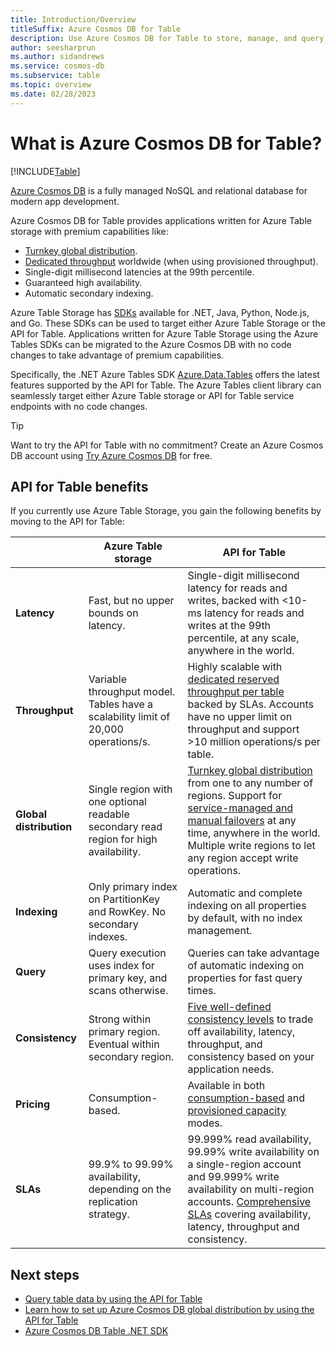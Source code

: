 ```yaml
---
title: Introduction/Overview
titleSuffix: Azure Cosmos DB for Table
description: Use Azure Cosmos DB for Table to store, manage, and query massive volumes of key-value typed NoSQL data.
author: seesharprun
ms.author: sidandrews
ms.service: cosmos-db
ms.subservice: table
ms.topic: overview
ms.date: 02/28/2023
---
```


# What is Azure Cosmos DB for Table?

[!INCLUDE[Table](../includes/appliesto-table.md)]

[Azure Cosmos DB](../introduction.md) is a fully managed NoSQL and relational database for modern app development.

Azure Cosmos DB for Table provides applications written for Azure Table storage with premium capabilities like:

- [Turnkey global distribution](../distribute-data-globally.md).
- [Dedicated throughput](../partitioning-overview.md) worldwide (when using provisioned throughput).
- Single-digit millisecond latencies at the 99th percentile.
- Guaranteed high availability.
- Automatic secondary indexing.

Azure Table Storage has [SDKs](https://devblogs.microsoft.com/azure-sdk/announcing-the-new-azure-data-tables-libraries/) available for .NET, Java, Python, Node.js, and Go. These SDKs can be used to target either Azure Table Storage or the API for Table. Applications written for Azure Table Storage using the Azure Tables SDKs can be migrated to the Azure Cosmos DB with no code changes to take advantage of premium capabilities.

Specifically, the .NET Azure Tables SDK [Azure.Data.Tables](https://www.nuget.org/packages/Azure.Data.Tables/) offers the latest features supported by the API for Table. The Azure Tables client library can seamlessly target either Azure Table storage or API for Table service endpoints with no code changes.

> [!TIP]
> Want to try the API for Table with no commitment? Create an Azure Cosmos DB account using [Try Azure Cosmos DB](../try-free.md) for free.

## API for Table benefits

If you currently use Azure Table Storage, you gain the following benefits by moving to the API for Table:

| | Azure Table storage | API for Table |
| --- | --- | --- |
| **Latency** | Fast, but no upper bounds on latency. | Single-digit millisecond latency for reads and writes, backed with <10-ms latency for reads and writes at the 99th percentile, at any scale, anywhere in the world. |
| **Throughput** | Variable throughput model. Tables have a scalability limit of 20,000 operations/s. | Highly scalable with [dedicated reserved throughput per table](../request-units.md) backed by SLAs. Accounts have no upper limit on throughput and support >10 million operations/s per table. |
| **Global distribution** | Single region with one optional readable secondary read region for high availability. | [Turnkey global distribution](../distribute-data-globally.md) from one to any number of regions. Support for [service-managed and manual failovers](../high-availability.md) at any time, anywhere in the world. Multiple write regions to let any region accept write operations. |
| **Indexing** | Only primary index on PartitionKey and RowKey. No secondary indexes. | Automatic and complete indexing on all properties by default, with no index management. |
| **Query** | Query execution uses index for primary key, and scans otherwise. | Queries can take advantage of automatic indexing on properties for fast query times. |
| **Consistency** | Strong within primary region. Eventual within secondary region. | [Five well-defined consistency levels](../consistency-levels.md) to trade off availability, latency, throughput, and consistency based on your application needs. |
| **Pricing** | Consumption-based. | Available in both [consumption-based](../serverless.md) and [provisioned capacity](../set-throughput.md) modes. |
| **SLAs** | 99.9% to 99.99% availability, depending on the replication strategy. | 99.999% read availability, 99.99% write availability on a single-region account and 99.999% write availability on multi-region accounts. [Comprehensive SLAs](https://azure.microsoft.com/support/legal/sla/cosmos-db/) covering availability, latency, throughput and consistency. |

## Next steps

- [Query table data by using the API for Table](tutorial-query.md)
- [Learn how to set up Azure Cosmos DB global distribution by using the API for Table](tutorial-global-distribution.md)
- [Azure Cosmos DB Table .NET SDK](/dotnet/api/overview/azure/data.tables-readme)
